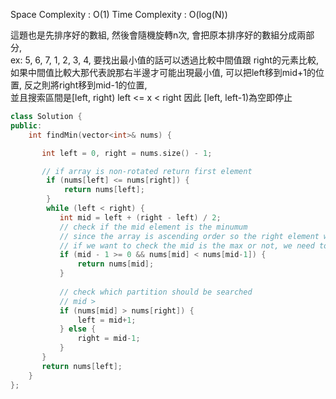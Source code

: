 
Space Complexity : O(1)
Time Complexity : O(log(N))

這題也是先排序好的數組, 然後會隨機旋轉n次, 會把原本排序好的數組分成兩部分,  
ex: 5, 6, 7, 1, 2, 3, 4, 要找出最小值的話可以透過比較中間值跟 right的元素比較, 如果中間值比較大那代表說那右半邊才可能出現最小值,
可以把left移到mid+1的位置, 反之則將right移到mid-1的位置,  
並且搜索區間是[left, right) left <= x < right  因此 [left, left-1)為空即停止
 
```c++
class Solution {
public:
    int findMin(vector<int>& nums) {

       int left = 0, right = nums.size() - 1;

       // if array is non-rotated return first element
        if (nums[left] <= nums[right]) {
            return nums[left];
        }
        while (left < right) {
           int mid = left + (right - left) / 2;
           // check if the mid element is the minumum
           // since the array is ascending order so the right element would be greater than left,
           // if we want to check the mid is the max or not, we need to compare it with its left element.
           if (mid - 1 >= 0 && nums[mid] < nums[mid-1]) {
               return nums[mid];
           }
           
           // check which partition should be searched
           // mid >
           if (nums[mid] > nums[right]) {
               left = mid+1; 
           } else {
               right = mid-1;
           }
       } 
       return nums[left];
    }
};
```
